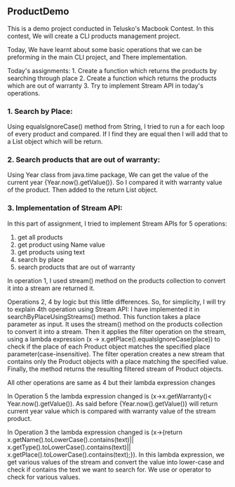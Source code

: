 ## ProductDemo

This is a demo project conducted in Telusko's Macbook Contest.
In this contest, We will create a CLI products management project.

Today, We have learnt about some basic operations that we can be preforming in 
the main CLI project, and There implementation.

Today's assignments:
    1. Create a function which returns the products by searching through place
    2. Create a function which returns the products which are out of warranty
    3. Try to implement Stream API in today's operations.
    
### 1. Search by Place:

Using equalsIgnoreCase() method from String, I tried to run a for each loop of 
every product and compared. If I find they are equal then I will add that to a 
List<Product> object which will be return.

### 2. Search products that are out of warranty:

Using Year class from java.time package, We can get the value of the current year
{Year.now().getValue()}. So I compared it with warranty value of the product. 
Then added to the return List<Product> object.

### 3. Implementation of Stream API:

In this part of assignment, I tried to implement Stream APIs for 5 operations:
1. get all products
2. get product using Name value
3. get products using text
4. search by place
5. search products that are out of warranty

In operation 1, I used stream() method on the products collection to convert it 
into a stream are returned it.

Operations 2, 4 by logic but this little differences. So, for simplicity, I will
try to explain 4th operation using Stream API:
I have implemented it in searchByPlaceUsingStreams() method. This function takes
a place parameter as input. It uses the stream() method on the products collection
to convert it into a stream. Then it applies the filter operation on the stream,
using a lambda expression (x -> x.getPlace().equalsIgnoreCase(place)) to check if
the place of each Product object matches the specified place parameter(case-insensitive).
The filter operation creates a new stream that contains only the Product objects
with a place matching the specified value.
Finally, the method returns the resulting filtered stream of Product objects.

All other operations are same as 4 but their lambda expression changes

In Operation 5 the lambda expression changed is 
(x->x.getWarranty()< Year.now().getValue()). As said before {Year.now().getValue()}
will return current year value which is compared with warranty value of the stream product.

In Operation 3 the lambda expression changed is
(x->{return x.getName().toLowerCase().contains(text)|| x.getType().toLowerCase().contains(text)||
x.getPlace().toLowerCase().contains(text);}). In this lambda expression, we get various 
values of the stream and convert the value into lower-case and check if contains 
the text we want to search for. We use or operator to check for various values.
